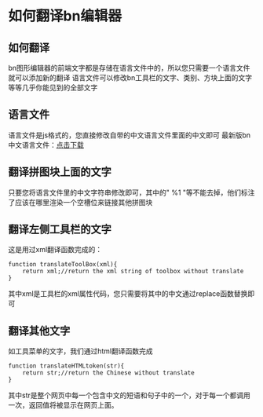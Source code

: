 # 如何翻译bn编辑器
## 如何翻译
bn图形编辑器的前端文字都是存储在语言文件中的，所以您只需要一个语言文件就可以添加新的翻译
语言文件可以修改bn工具栏的文字、类别、方块上面的文字等等几乎你能见到的全部文字
## 语言文件
语言文件是js格式的，您直接修改自带的中文语言文件里面的中文即可
最新版bn中文语言文件：[点击下载](https://github.com/Superice666/BlocklyNukkit/blob/master/js/custom/language.js)
## 翻译拼图块上面的文字
只要您将语言文件里的中文字符串修改即可，其中的" %1 "等不能去掉，他们标注了应该在哪里渲染一个空槽位来链接其他拼图块
## 翻译左侧工具栏的文字
这是用过xml翻译函数完成的：
```
function translateToolBox(xml){
	return xml;//return the xml string of toolbox without translate
}
```
其中xml是工具栏的xml属性代码，您只需要将其中的中文通过replace函数替换即可
## 翻译其他文字
如工具菜单的文字，我们通过html翻译函数完成
```
function translateHTMLtoken(str){
	return str;//return the Chinese without translate
}
```
其中str是整个网页中每一个包含中文的短语和句子中的一个，对于每一个都调用一次，返回值将被显示在网页上面。